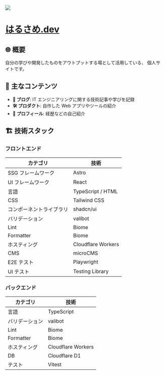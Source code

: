<img src=".//packages/web/src/assets/logo.svg" />

# [はるさめ.dev](http://harusame.dev)


## 🌐 概要

自分の学びや開発したものをアウトプットする場として活用している、 個人サイトです。

## 📌 主なコンテンツ

- **📝 ブログ**: IT エンジニアリングに関する技術記事や学びを記録
- **🛠 プロダクト**: 自作した Web アプリやツールの紹介
- **👤 プロフィール**: 経歴などの自己紹介

## 🏗 技術スタック

### フロントエンド

| カテゴリ                 | 技術               |
| ------------------------ | ------------------ |
| SSG フレームワーク       | Astro              |
| UI フレームワーク        | React              |
| 言語                     | TypeScript / HTML  |
| CSS                      | Tailwind CSS       |
| コンポーネントライブラリ | shadcn/ui          |
| バリデーション           | valibot            |
| Lint                     | Biome              |
| Formatter                | Biome              |
| ホスティング             | Cloudflare Workers |
| CMS                      | microCMS           |
| E2E テスト               | Playwright         |
| UI テスト                | Testing Library    |


### バックエンド

| カテゴリ       | 技術               |
| -------------- | ------------------ |
| 言語           | TypeScript         |
| バリデーション | valibot            |
| Lint           | Biome              |
| Formatter      | Biome              |
| ホスティング   | Cloudflare Workers |
| DB             | Cloudflare D1      |
| テスト         | Vitest             |



